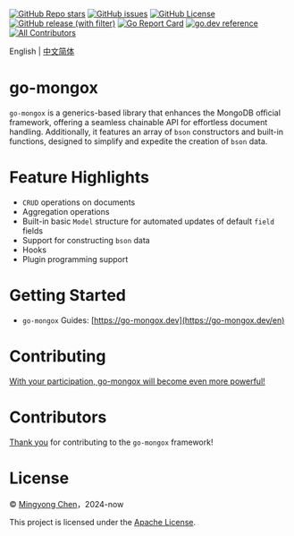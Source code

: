 [![GitHub Repo stars](https://img.shields.io/github/stars/chenmingyong0423/go-mongox)](https://github.com/chenmingyong0423/go-mongox/stargazers)
[![GitHub issues](https://img.shields.io/github/issues/chenmingyong0423/go-mongox)](https://github.com/chenmingyong0423/go-mongox/issues)
[![GitHub License](https://img.shields.io/github/license/chenmingyong0423/go-mongox)](https://github.com/chenmingyong0423/go-mongox/blob/main/LICENSE)
[![GitHub release (with filter)](https://img.shields.io/github/v/release/chenmingyong0423/go-mongox)](https://github.com/chenmingyong0423/go-mongox)
[![Go Report Card](https://goreportcard.com/badge/github.com/chenmingyong0423/go-mongox)](https://goreportcard.com/report/github.com/chenmingyong0423/go-mongox)
[![go.dev reference](https://img.shields.io/badge/go.dev-reference-007d9c?logo=go&logoColor=white&style=flat-square)](https://pkg.go.dev/github.com/chenmingyong0423/go-mongox)
[![All Contributors](https://img.shields.io/badge/all_contributors-1-orange.svg?style=flat-square)](#contributors-)

English | [中文简体](./README-zh_CN.md)

# go-mongox
`go-mongox` is a generics-based library that enhances the MongoDB official framework, offering a seamless chainable API for effortless document handling. Additionally, it features an array of `bson` constructors and built-in functions, designed to simplify and expedite the creation of `bson` data.

# Feature Highlights
- `CRUD` operations on documents
- Aggregation operations
- Built-in basic `Model` structure for automated updates of default `field` fields
- Support for constructing `bson` data
- Hooks
- Plugin programming support

# Getting Started
- `go-mongox` Guides: [https://go-mongox.dev](https://go-mongox.dev/en)

# Contributing
[With your participation, go-mongox will become even more powerful!](https://go-mongox.dev/en/contribute.html)

# Contributors
[Thank you](https://github.com/chenmingyong0423/go-mongox/graphs/contributors) for contributing to the `go-mongox` framework!

# License
© [Mingyong Chen](https://github.com/chenmingyong0423)，2024-now

This project is licensed under the [Apache License](hhttps://github.com/chenmingyong0423/go-mongox/blob/main/LICENSE).
